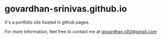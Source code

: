 # govardhan-srinivas.github.io
It's a portfolio site hosted in github pages.

For more information, feel free to contact me at govardhan.s92@gmail.com

